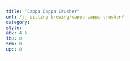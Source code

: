```yaml
---
title: "Cappa Cappa Crusher"
url: /jj-bitting-brewing/cappa-cappa-crusher/
category: 
style: 
abv: 4.6
ibu: 0
srm: 0
upc: 0
---
```


